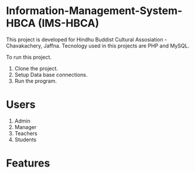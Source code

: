 # Information-Management-System-HBCA (IMS-HBCA)

This project is developed for Hindhu Buddist Cultural Assosiation - Chavakachery, Jaffna. Tecnology used in this projects are PHP and MySQL. 

To run this project.

1. Clone the project.
2. Setup Data base connections.
3. Run the program.

# Users

1. Admin
2. Manager
3. Teachers
4. Students

# Features
